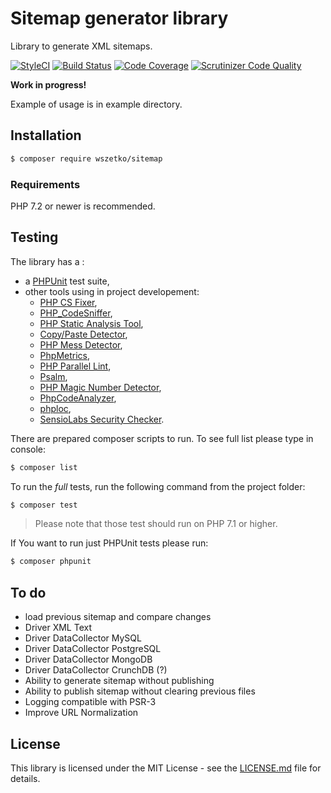 Sitemap generator library
=========================

Library to generate XML sitemaps.

[![StyleCI](https://github.styleci.io/repos/202325604/shield?branch=master)](https://github.styleci.io/repos/202325604) [![Build Status](https://travis-ci.org/wszetko/sitemap.svg?branch=master)](https://travis-ci.org/wszetko/sitemap) [![Code Coverage](https://scrutinizer-ci.com/g/wszetko/sitemap/badges/coverage.png?b=master)](https://scrutinizer-ci.com/g/wszetko/sitemap/?branch=master) [![Scrutinizer Code Quality](https://scrutinizer-ci.com/g/wszetko/sitemap/badges/quality-score.png?b=master)](https://scrutinizer-ci.com/g/wszetko/sitemap/?branch=master)

__Work in progress!__

Example of usage is in example directory.

Installation
-----

```bash
$ composer require wszetko/sitemap
```

### Requirements

PHP 7.2 or newer is recommended.

Testing
-------

The library has a :

- a [PHPUnit](https://phpunit.de) test suite,
- other tools using in project developement:
    - [PHP CS Fixer](http://cs.sensiolabs.org/),
    - [PHP_CodeSniffer](https://github.com/squizlabs/PHP_CodeSniffer),
    - [PHP Static Analysis Tool](https://github.com/phpstan/phpstan),
    - [Copy/Paste Detector](https://github.com/sebastianbergmann/phpcpd),
    - [PHP Mess Detector](https://phpmd.org),
    - [PhpMetrics](https://www.phpmetrics.org/),
    - [PHP Parallel Lint](https://github.com/JakubOnderka/PHP-Parallel-Lint),
    - [Psalm](https://github.com/vimeo/psalm),
    - [PHP Magic Number Detector](https://github.com/povils/phpmnd),
    - [PhpCodeAnalyzer](https://github.com/wapmorgan/PhpCodeAnalyzer),
    - [phploc](https://github.com/sebastianbergmann/phploc),
    - [SensioLabs Security Checker](https://github.com/sensiolabs/security-checker).

There are prepared composer scripts to run. To see full list please type in console:

```bash
$ composer list
```

To run the *full* tests, run the following command from the project folder:

```bash
$ composer test
```
> Please note that those test should run on PHP 7.1 or higher.

If You want to run just PHPUnit tests please run:
```bash
$ composer phpunit
```

To do
-----

* load previous sitemap and compare changes
* Driver XML Text
* Driver DataCollector MySQL
* Driver DataCollector PostgreSQL
* Driver DataCollector MongoDB
* Driver DataCollector CrunchDB (?)
* Ability to generate sitemap without publishing
* Ability to publish sitemap without clearing previous files
* Logging compatible with PSR-3
* Improve URL Normalization

## License

This library is licensed under the MIT License - see the [LICENSE.md](LICENSE.md) file for details.
